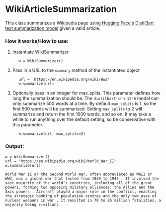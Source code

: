 # WikiArticleSummarization
This class summarizes a Wikipedia page using [Hugging Face's DistilBart text summarization model](https://huggingface.co/sshleifer/distilbart-cnn-12-6) given a valid article.

### How it works/How to use:
1.   Instantiate WikiSummarizer
```
      w = WikiSummarizer()
```
2.   Pass in a URL to the `summary` method of the instantiated object
```
      url = 'https://en.wikipedia.org/wiki/Ww2'
      w.summarize(url)
```

3. Optionally pass in an integer for max_splits. This parameter defines how long the summarization should be. The `distilbart-cnn-12-6` model can only summarize 500 words at a time. By default `max_splits` is 1, so the first 500 words will be summarized. Setting `max_splits` to 2 will summarize and return the first 1000 words, and so on. It may take a while to run anything over the default setting, so be conservative with this parameter.
```
      w.summarize(url, max_splits=2)
```

### Output:
```
w = WikiSummarizer()
url = 'https://en.wikipedia.org/wiki/World_War_II'
w.summarize(url)

World War II or the Second World War, often abbreviated as WWII or WW2, was a global war that lasted from 1939 to 1945 . It involved the vast majority of the world's countries, including all of the great powers, forming two opposing military alliances: the Allies and the Axis powers . Aircraft played a major role in the conflict, enabling the strategic bombing of population centres and the only two uses of nuclear weapons in war . It resulted in 70 to 85 million fatalities, a majority being civilians .
```
